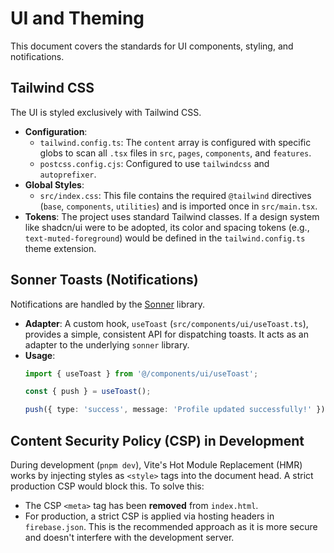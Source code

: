 # UI and Theming

This document covers the standards for UI components, styling, and notifications.

## Tailwind CSS

The UI is styled exclusively with Tailwind CSS.

-   **Configuration**:
    -   `tailwind.config.ts`: The `content` array is configured with specific globs to scan all `.tsx` files in `src`, `pages`, `components`, and `features`.
    -   `postcss.config.cjs`: Configured to use `tailwindcss` and `autoprefixer`.
-   **Global Styles**:
    -   `src/index.css`: This file contains the required `@tailwind` directives (`base`, `components`, `utilities`) and is imported once in `src/main.tsx`.
-   **Tokens**: The project uses standard Tailwind classes. If a design system like shadcn/ui were to be adopted, its color and spacing tokens (e.g., `text-muted-foreground`) would be defined in the `tailwind.config.ts` theme extension.

## Sonner Toasts (Notifications)

Notifications are handled by the [Sonner](https://sonner.emilkowal.ski/) library.

-   **Adapter**: A custom hook, `useToast` (`src/components/ui/useToast.ts`), provides a simple, consistent API for dispatching toasts. It acts as an adapter to the underlying `sonner` library.
-   **Usage**:
    ```typescript
    import { useToast } from '@/components/ui/useToast';

    const { push } = useToast();

    push({ type: 'success', message: 'Profile updated successfully!' });
    ```

## Content Security Policy (CSP) in Development

During development (`pnpm dev`), Vite's Hot Module Replacement (HMR) works by injecting styles as `<style>` tags into the document head. A strict production CSP would block this. To solve this:
-   The CSP `<meta>` tag has been **removed** from `index.html`.
-   For production, a strict CSP is applied via hosting headers in `firebase.json`. This is the recommended approach as it is more secure and doesn't interfere with the development server.
